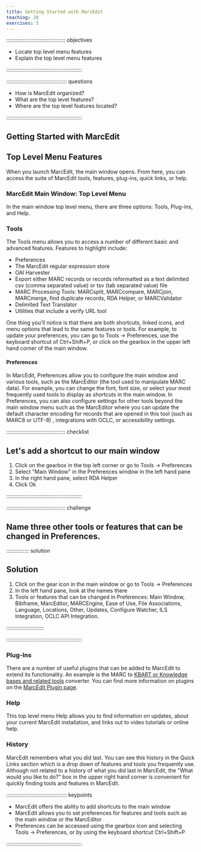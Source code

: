 ```yaml
---
title: Getting Started with MarcEdit
teaching: 20
exercises: 3
---
```


::::::::::::::::::::::::::::::::::::::: objectives

- Locate top level menu features
- Explain the top level menu features

::::::::::::::::::::::::::::::::::::::::::::::::::

:::::::::::::::::::::::::::::::::::::::: questions

- How is MarcEdit organized?
- What are the top level features?
- Where are the top level features located?

::::::::::::::::::::::::::::::::::::::::::::::::::

## Getting Started with MarcEdit

## Top Level Menu Features

When you launch MarcEdit, the main window opens. From here, you can access the suite of MarcEdit tools, features, plug-ins, quick links, or help.

### MarcEdit Main Window: Top Level Menu

In the main window top level menu, there are three options: Tools, Plug-ins, and Help.

### Tools

The Tools menu allows you to access a number of different basic and advanced features. Features to highlight include:

- Preferences
- The MarcEdit regular expression store
- OAI Harvester
- Export either MARC records or records reformatted as a text delimited csv (comma separated value) or tsv (tab separated value) file
- MARC Processing Tools: MARCsplit, MARCcompare, MARCjoin, MARCmerge, find duplicate records, RDA Helper, or MARCValidator
- Delimited Text Translator
- Utilities that include a verify URL tool

One thing you'll notice is that there are both shortcuts, linked icons, and menu options that lead to the same features or tools. For example, to update your preferences, you can go to Tools → Preferences, use the keyboard shortcut of Ctrl+Shift+P, or click on the gearbox in the upper left hand corner of the main window.

#### Preferences

In MarcEdit, Preferences allow you to configure the main window and various tools, such as the MarcEditor (the tool used to manipulate MARC data). For example, you can change the font, font size, or select your most frequently used tools to display as shortcuts in the main window. In Preferences, you can also configure settings for other tools beyond the main window menu such as the MarcEditor where you can update the default character encoding for records that are opened in this tool (such as MARC8 or UTF-8) , integrations with OCLC, or accessibility settings.

:::::::::::::::::::::::::::::::::::::::  checklist

## Let's add a shortcut to our main window

1. Click on the gearbox in the top left corner or go to Tools → Preferences
2. Select "Main Window" in the Preferences window in the left hand pane
3. In the right hand pane, select RDA Helper
4. Click Ok
  

::::::::::::::::::::::::::::::::::::::::::::::::::

:::::::::::::::::::::::::::::::::::::::  challenge

## Name three other tools or features that can be changed in Preferences.

:::::::::::::::  solution

## Solution

1. Click on the gear icon in the main window or go to Tools → Preferences
2. In the left hand pane, look at the names there
3. Tools or features that can be changed in Preferences: Main Window, Bibframe, MarcEditor, MARCEngine, Ease of Use, File Associations, Language, Locations, Other, Updates, Configure Watcher, ILS Integration, OCLC API Integration.
  
  

:::::::::::::::::::::::::

::::::::::::::::::::::::::::::::::::::::::::::::::

### Plug-Ins

There are a number of useful plugins that can be added to MarcEdit to extend its functionality. An example is the MARC to [KBART or Knowledge bases and related tools](https://www.niso.org/standards-committees/kbart/kbart-frequently-asked-questions) converter. You can find more information on plugins on the [MarcEdit Plugin page](https://marcedit.reeset.net/managing-plugins-in-marcedit).

### Help

This top level menu Help allows you to find information on updates, about your current MarcEdit installation, and links out to video tutorials or online help.

### History

MarcEdit remembers what you did last. You can see this history in the Quick Links section which is a drop down of features and tools you frequently use. Although not related to a history of what you did last in MarcEdit, the "What would you like to do?" box in the upper right hand corner is convenient for quickly finding tools and features in MarcEdit.

:::::::::::::::::::::::::::::::::::::::: keypoints

- MarcEdit offers the ability to add shortcuts to the main window
- MarcEdit allows you to set preferences for features and tools such as the main window or the MarcEditor
- Preferences can be accessed using the gearbox icon and selecting Tools → Preferences, or by using the keyboard shortcut Ctrl+Shift+P

::::::::::::::::::::::::::::::::::::::::::::::::::


